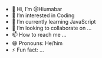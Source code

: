 - 👋 Hi, I’m @Hiumabar
- 👀 I’m interested in Coding
- 🌱 I’m currently learning JavaScript
- 💞️ I’m looking to collaborate on ...
- 📫 How to reach me ...
- 😄 Pronouns: He/him
- ⚡ Fun fact: ...

<!---
Hiumabar/Hiumabar is a ✨ special ✨ repository because its `README.md` (this file) appears on your GitHub profile.
You can click the Preview link to take a look at your changes.
--->

